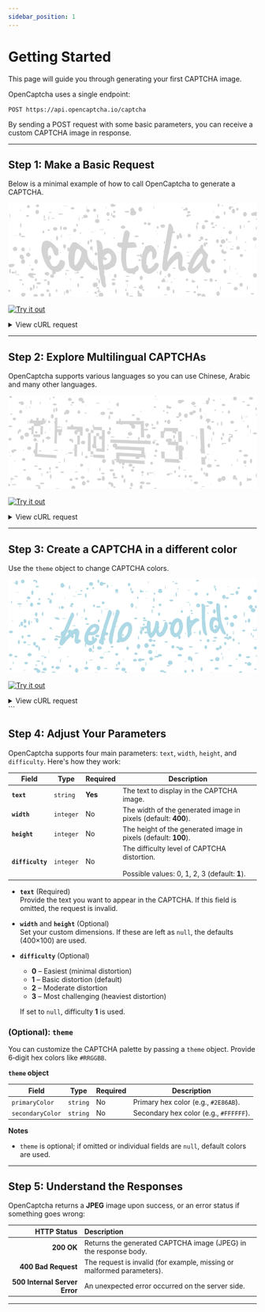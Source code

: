 ```yaml
---
sidebar_position: 1
---
```


# Getting Started

This page will guide you through generating your first CAPTCHA image.

OpenCaptcha uses a single endpoint:

```
POST https://api.opencaptcha.io/captcha
```

By sending a POST request with some basic parameters, you can receive a custom CAPTCHA image in response.

---

## Step 1: Make a Basic Request

Below is a minimal example of how to call OpenCaptcha to generate a CAPTCHA.

![Randomly distorted CAPTCHA](../static/img/captcha_examples.gif)

[![Try it out](https://img.shields.io/badge/-Try%20it%20out-brightgreen?style=for-the-badge)](https://hoppscotch.io/?method=POST&url=https%3A%2F%2Fapi.opencaptcha.io%2Fcaptcha&bodyMode=raw&contentType=application%2Fjson&rawParams=%7B%22text%22%3A%22captcha%22%7D)

<details>
<summary>View cURL request</summary>

```bash
curl -X 'POST' \
  'https://api.opencaptcha.io/captcha' \
  -H 'Content-Type: application/json' \
  -d '{
    "text": "captcha"
  }'
```
</details>

---

## Step 2: Explore Multilingual CAPTCHAs

OpenCaptcha supports various languages so you can use Chinese, Arabic and many other languages.

![Multilingual CAPTCHA examples](../static/img/captcha_example_multilingual.gif)

[![Try it out](https://img.shields.io/badge/-Try%20it%20out-brightgreen?style=for-the-badge)](https://hoppscotch.io/?method=POST&url=https%3A%2F%2Fapi.opencaptcha.io%2Fcaptcha&bodyMode=raw&contentType=application%2Fjson&rawParams=%7B%22text%22%3A%22%E6%99%AE%E9%80%9A%22%7D)

<details>
<summary>View cURL request</summary>

```bash
curl -X 'POST' \
  'https://api.opencaptcha.io/captcha' \
  -H 'Content-Type: application/json' \
  -d '{
    "text": "普通"
  }'
```
</details>

---

## Step 3: Create a CAPTCHA in a different color

Use the `theme` object to change CAPTCHA colors.

![Color CAPTCHA examples](../static/img/captcha_example_colors.gif)

[![Try it out](https://img.shields.io/badge/-Try%20it%20out-brightgreen?style=for-the-badge)](https://hoppscotch.io/?method=POST&url=https%3A%2F%2Fapi.opencaptcha.io%2Fcaptcha&bodyMode=raw&contentType=application%2Fjson&rawParams=%7B%22text%22%3A%22hello%20world%22%2C%22theme%22%3A%7B%22primaryColor%22%3A%22%23ADD8E6%22%2C%22secondaryColor%22%3A%22%23FFFFFF%22%7D%7D)

<details>
<summary>View cURL request</summary>

```bash
curl -X 'POST' \
  'https://api.opencaptcha.io/captcha' \
  -H 'Content-Type: application/json' \
  -d '{
    "text": "hello world",
    "theme": {
      "primaryColor": "#ADD8E6",
      "secondaryColor": "#FFFFFF"
    }
  }'
````

</details>
```

## Step 4: Adjust Your Parameters

OpenCaptcha supports four main parameters: `text`, `width`, `height`, and `difficulty`. Here's how they work:

| Field            | Type      | Required | Description                                                                                 |
|------------------|-----------|----------|---------------------------------------------------------------------------------------------|
| **`text`**       | `string`  | **Yes**  | The text to display in the CAPTCHA image.                                                   |
| **`width`**      | `integer` | No       | The width of the generated image in pixels (default: **400**).                              |
| **`height`**     | `integer` | No       | The height of the generated image in pixels (default: **100**).                             |
| **`difficulty`** | `integer` | No       | The difficulty level of CAPTCHA distortion.<br/><br/>Possible values: 0, 1, 2, 3 (default: **1**). |

- **`text`** (Required)  
  Provide the text you want to appear in the CAPTCHA. If this field is omitted, the request is invalid.

- **`width`** and **`height`** (Optional)  
  Set your custom dimensions. If these are left as `null`, the defaults (400×100) are used.

- **`difficulty`** (Optional)
  - **0** – Easiest (minimal distortion)
  - **1** – Basic distortion (default)
  - **2** – Moderate distortion
  - **3** – Most challenging (heaviest distortion)

  If set to `null`, difficulty **1** is used.

### (Optional): `theme`

You can customize the CAPTCHA palette by passing a `theme` object. Provide 6‑digit hex colors like `#RRGGBB`.

**`theme` object**

| Field            | Type     | Required | Description                                                         |
|------------------|----------|----------|---------------------------------------------------------------------|
| `primaryColor`   | `string` | No       | Primary hex color (e.g., `#2E86AB`).                                |
| `secondaryColor` | `string` | No       | Secondary hex color (e.g., `#FFFFFF`).                              |

**Notes**
- `theme` is optional; if omitted or individual fields are `null`, default colors are used.

---

## Step 5: Understand the Responses

OpenCaptcha returns a **JPEG** image upon success, or an error status if something goes wrong:

| HTTP Status                   | Description                                                                                    |
|------------------------------:|:-----------------------------------------------------------------------------------------------|
| **200 OK**                   | Returns the generated CAPTCHA image (JPEG) in the response body.                               |
| **400 Bad Request**          | The request is invalid (for example, missing or malformed parameters).                         |
| **500 Internal Server Error** | An unexpected error occurred on the server side.                                               |

---